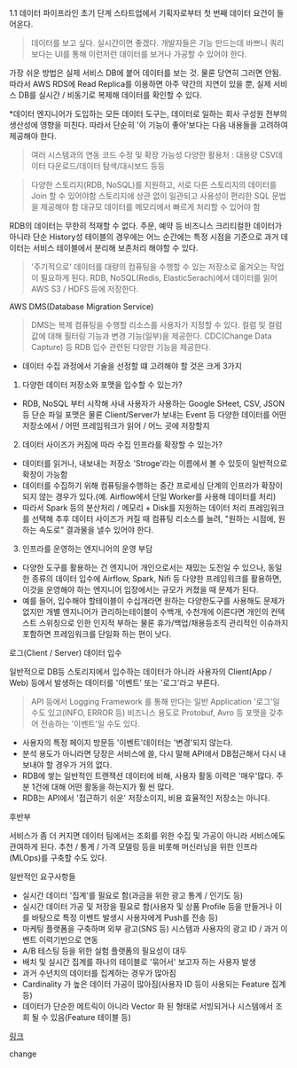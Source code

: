1.1 데이터 파이프라인
 초기 단계 스타트업에서 기획자로부터 첫 번째 데이터 요건이 들어온다.
  > 데이터를 보고 싶다. 실시간이면 좋겠다.
  > 개발자들은 기능 만드는데 바쁘니 쿼리보다는 UI를 통해 이런저런 데이터를 보거나 가공할 수 있어야 한다.

가장 쉬운 방법은 실제 서비스 DB에 붙어 데이터를 보는 것. 물론 당연히 그러면 안됨.
따라서 AWS RDS에 Read Replica를 이용하면 아주 약간의 지연이 있을 뿐, 실제 서비스 DB를 실시간 / 비동기로 복제해 데이터를 확인할 수 있다.

*데이터 엔지니어가 도입하는 모든 데이터 도구는, 데이터로 일하는 회사 구성원 전부의 생산성에 영향을 미친다.
따라서 단순히 '이 기능이 좋아'보다는 다음 내용들을 고려하여 제공해야 한다.
 > 여러 시스템과의 연동
 > 코드 수정 및 확장 가능성
 > 다양한 활용처 : 대용량 CSV데이터 다운로드/데이터 탐색/대시보드 등등


> 다양한 스토리지(RDB, NoSQL)를 지원하고, 서로 다른 스토리지의 데이터를 Join 할 수 있어야함
> 스토리지에 상관 없이 일관되고 사용성이 편리한 SQL 문법을 제공해야 함
> 대규모 데이터를 메모리에서 빠르게 처리할 수 있어야 함

RDB의 데이터는 무한히 적재할 수 없다. 주문, 예약 등 비즈니스 크리티컬한 데이터가 아니라 단순 History성 테이블의 경우에는 어느 순간에는 특정 시점을 기준으로 과거 데이터는 서비스 테이블에서 분리해 보존처리 해야할 수 있다.
 > '주기적으로' 데이터를 대량의 컴퓨팅을 수행할 수 있는 저장소로 옮겨오는 작업이 필요하게 된다.
  RDB, NoSQL(Redis, ElasticSerach)에서 데이터를 읽어 AWS S3 / HDFS 등에 저장한다.


AWS DMS(Database Migration Service)
 > DMS는 복제 컴퓨팅을 수행할 리소스를 사용자가 지정할 수 있다.
 > 컬럼 및 컬럼 값에 대해 필터링 기능과 변경 기능(일부)을 제공한다.
 > CDC(Change Data Capture) 등 RDB 입수 관련된 다양한 기능을 제공한다.


* 데이터 수집 과정에서 기술을 선정할 떄 고려해야 할 것은 크게 3가지
 1. 다양한 데이터 저장소와 포맷을 입수할 수 있는가?
  - RDB, NoSQL 부터 시작해 사내 사용자가 사용하는 Google SHeet, CSV, JSON 등 단순 파일 포맷은 물론 Client/Server가 보내는 Event 등 다양한 데이터를 어떤 저장소에서 / 어떤 프레임워크가 읽어 / 어느 곳에 저장할지

 2. 데이터 사이즈가 커짐에 따라 수집 인프라를 확장할 수 있는가?
  - 데이터를 읽거나, 내보내는 저장소 'Stroge'라는 이름에서 볼 수 있듯이 일반적으로 확장이 가능함
  - 데이터를 수집하기 위해 컴퓨팅을수행하는 중간 프로세싱 단계의 인프라가 확장이 되지 않는 경우가 있다.(예. Airflow에서 단일 Worker를 사용해 데이터를 처리)
  - 따라서 Spark 등의 분산처리 / 메모리 + Disk를 지원하는 데이터 처리 프레임워크를 선택해 추후 데이터 사이즈가 커질 때 컴퓨팅 리소스를 늘려, "원하는 시점에, 원하는 속도로" 결과물을 낼수 있어야 한다.

 3. 인프라를 운영하는 엔지니어의 운영 부담
  - 다양한 도구를 활용하는 건 엔지니어 개인으로서는 재밌는 도전일 수 있으나, 동일한 종류의 데이터 입수에 Airflow, Spark, Nifi 등 다양한 프레임워크를 활용하면, 이것을 운영해야 하는 엔지니어 입장에서는 규모가 커졌을 때 문제가 된다.
  - 예를 들어, 입수해야 할테이블이 수십개라면 원하는 다양한도구를 사용해도 문제가 없지만 개별 엔지니어가 관리하는테이블이 수백개, 수천개에 이른다면 개인의 컨텍스트 스위칭으로 인한 인지적 부하는 물론 휴가/백업/채용등조직 관리적인 이슈까지 포함하면 프레임워크를 단일화 하는 편이 낫다.


로그(Client / Server) 데이터 입수

 일반적으로 DB등 스토리지에서 입수하는 데이터가 아니라 사용자의 Client(App / Web) 등에서 발생하는 데이터를 '이벤트' 또는 '로그'라고 부른다.
  > API 등에서 Logging Framework 를 통해 만다는 일반 Application '로그'일 수도 있고(INFO, ERROR 등)
  > 비즈니스 용도로 Protobuf, Avro 등 포맷을 갖추어 전송하는 '이벤트'일 수도 있다.

   - 사용자의 특정 페이지 방문등 '이벤트'데이터는 '변경'되지 않는다.
   - 분석 용도가 아니라면 당장은 서비스에 쓸, 다시 말해 API에서 DB접근해서 다시 내보내야 할 경우가 거의 없다.
   - RDB에 쌓는 일반적인 트랜잭션 데이터에 비해, 사용자 활동 이력은 '매우'많다. 주분 1건에 대해 어떤 활동을 하는지가 훨 씬 많다.
   - RDB는 API에서 '접근하기 쉬운' 저장소이지, 비용 효율적인 저장소는 아니다.

  
후반부

 서비스가 좀 더 커지면 데이터 팀에서는 조회를 위한 수집 및 가공이 아니라 서비스에도 관여하게 된다.
 추천 / 통계 / 가격 모델링 등을 비롯해 머신러닝을 위한 인프라(MLOps)를 구축할 수도 있다.

 일반적인 요구사항들
  - 실시간 데이터 '집계'를 필요로 함(과금을 위한 광고 통계 / 인기도 등)
  - 실시간 데이터 가공 및 저장을 필요로 함(사용자 및 상품 Profile 등을 만들거나 이를 바탕으로 특정 이벤트 발생시 사용자에게 Push를 전송 등)
  - 마케팅 플랫폼을 구축하며 외부 광고(SNS 등) 시스템과 사용자의 광고 ID / 과거 이벤트 이력기반으로 연동
  - A/B 테스팅 등을 위한 실험 플랫폼의 필요성이 대두
  - 배치 및 실시간 집계를 하나의 테이블로 '묶어서' 보고자 하는 사용자 발생
  - 과거 수년치의 데이터를 집계하는 경우가 많아짐
  - Cardinality 가 높은 데이터 가공이 많아짐(사용자 ID 등이 사용되는 Feature 집계 등)
  - 데이터가 단순한 메트릭이 아니라 Vector 화 된 형태로 서빙되거나 시스템에서 조회 될 수 있음(Feature 테이블 등)

  [링크](https://speakerdeck.com/1ambda/machine-learning-on-kubernetes?slide=8)
  
  change
  